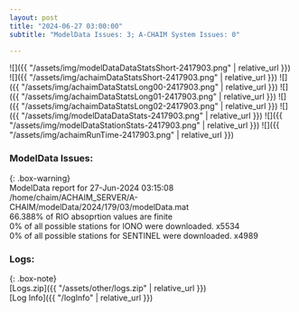 ```yaml
---
layout: post
title: "2024-06-27 03:00:00"
subtitle: "ModelData Issues: 3; A-CHAIM System Issues: 0"

---
```


![]({{ "/assets/img/modelDataDataStatsShort-2417903.png" | relative_url }})
![]({{ "/assets/img/achaimDataStatsShort-2417903.png" | relative_url }})
![]({{ "/assets/img/achaimDataStatsLong00-2417903.png" | relative_url }})
![]({{ "/assets/img/achaimDataStatsLong01-2417903.png" | relative_url }})
![]({{ "/assets/img/achaimDataStatsLong02-2417903.png" | relative_url }})
![]({{ "/assets/img/modelDataDataStats-2417903.png" | relative_url }})
![]({{ "/assets/img/modelDataStationStats-2417903.png" | relative_url }})
![]({{ "/assets/img/achaimRunTime-2417903.png" | relative_url }})


### ModelData Issues:  
  
{: .box-warning}  
 ModelData report for 27-Jun-2024 03:15:08   
 /home/chaim/ACHAIM_SERVER/A-CHAIM/modelData/2024/179/03/modelData.mat   
 66.388% of RIO absoprtion values are finite   
 0% of all possible stations for IONO were downloaded. x5534   
 0% of all possible stations for SENTINEL were downloaded. x4989   
  


### Logs:  
  
{: .box-note}  
[Logs.zip]({{ "/assets/other/logs.zip" | relative_url }})  
[Log Info]({{ "/logInfo" | relative_url }})  
